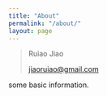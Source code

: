 ```yaml
---
title: "About"
permalink: "/about/"
layout: page
---
```


> Ruiao Jiao
>
> jiaoruiao@gmail.com

some basic information.